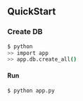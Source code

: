 ## QuickStart

### Create DB

```sh
$ python
>> import app
>> app.db.create_all()
```

#### Run

```sh
$ python app.py
```
